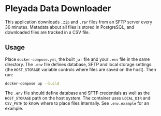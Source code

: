 # Pleyada Data Downloader

This application downloads `.zip` and `.rar` files from an SFTP server every 30 minutes.
Metadata about all files is stored in PostgreSQL, and downloaded files are tracked in a CSV file.

## Usage

Place `docker-compose.yml`, the built `jar` file and your `.env` file in the same directory. The `.env` file defines database, SFTP and local storage settings (the `HOST_STORAGE` variable controls where files are saved on the host). Then run:

```bash
docker-compose up --build
```

The `.env` file should define database and SFTP credentials as well as the `HOST_STORAGE`
path on the host system. The container uses `LOCAL_DIR` and `CSV_PATH` to know
where to place files internally. See `.env.example` for an example.
